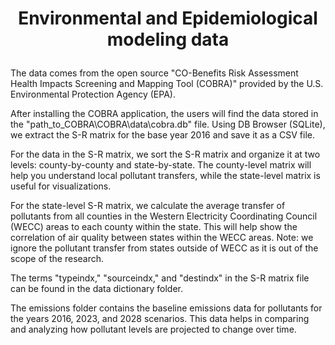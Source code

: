 # <p align=center> Environmental and Epidemiological modeling data 




The data comes from the open source "CO-Benefits Risk Assessment Health Impacts Screening and Mapping Tool (COBRA)" provided by the U.S. Environmental Protection Agency (EPA).

After installing the COBRA application, the users will find the data stored in the "path_to_COBRA\COBRA\data\cobra.db" file. Using DB Browser (SQLite), we extract the S-R matrix for the base year 2016 and save it as a CSV file.

For the data in the S-R matrix, we sort the S-R matrix and organize it at two levels: county-by-county and state-by-state. The county-level matrix will help you understand local pollutant transfers, while the state-level matrix is useful for visualizations.

For the state-level S-R matrix, we calculate the average transfer of pollutants from all counties in the Western Electricity Coordinating Council (WECC) areas to each county within the state. This will help show the correlation of air quality between states within the WECC areas. Note: we ignore the pollutant transfer from states outside of WECC as it is out of the scope of the research.

The terms "typeindx," "sourceindx," and "destindx" in the S-R matrix file can be found in the data dictionary folder.

The emissions folder contains the baseline emissions data for pollutants for the years 2016, 2023, and 2028 scenarios. This data helps in comparing and analyzing how pollutant levels are projected to change over time.
 
